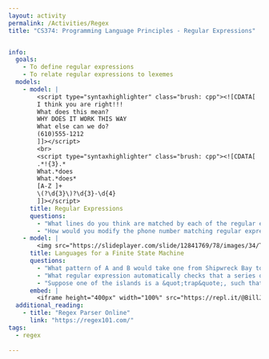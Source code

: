 ```yaml
---
layout: activity
permalink: /Activities/Regex
title: "CS374: Programming Language Principles - Regular Expressions"


info: 
  goals: 
    - To define regular expressions
    - To relate regular expressions to lexemes
  models:
    - model: |
        <script type="syntaxhighlighter" class="brush: cpp"><![CDATA[
        I think you are right!!!
        What does this mean?
        WHY DOES IT WORK THIS WAY
        What else can we do?
        (610)555-1212
        ]]></script> 
        <br>
        <script type="syntaxhighlighter" class="brush: cpp"><![CDATA[
        .*!{3}.*
        What.*does
        What.*does*
        [A-Z ]+
        \(?\d{3}\)?\d{3}-\d{4}
        ]]></script> 
      title: Regular Expressions
      questions:
        - "What lines do you think are matched by each of the regular expressions?"
        - "How would you modify the phone number matching regular expression to allow an optional space in-between the area code and phone number?"
    - model: |
        <img src="https://slideplayer.com/slide/12841769/78/images/34/TREASURE+HUNT%3A+Treasure+Island.jpg" alt="CS Unplugged Finite State Machine Activity">
      title: Languages for a Finite State Machine
      questions:
        - "What pattern of A and B would take one from Shipwreck Bay to Treasure Island?"
        - "What regular expression automatically checks that a series of navigational guesses would lead from Shipwreck Bay to Treasure Island?  Note that <code>[AB]</code> means to match either character A or B once."
        - "Suppose one of the islands is a &quot;trap&quote;, such that once you enter, you can never leave.  How might you change the the flowchart to enforce this?"
      embed: |
        <iframe height="400px" width="100%" src="https://repl.it/@BillJr99/RegExGroups?lite=true" scrolling="no" frameborder="no" allowtransparency="true" allowfullscreen="true" sandbox="allow-forms allow-pointer-lock allow-popups allow-same-origin allow-scripts allow-modals"></iframe>         
  additional_reading:
    - title: "Regex Parser Online"
      link: "https://regex101.com/"    
tags:
  - regex
  
---
```


